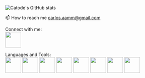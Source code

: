 ![Catode's GitHub stats](https://github-readme-stats.vercel.app/api?username=TyrUmbra&theme=dark&show_icons=true)

📫 How to reach me carlos.aamm@gmail.com

Connect with me:
<br/><a href="https://www.linkedin.com/in/carlosaamm/" target="_blank"> <img src="https://cdn-icons-png.flaticon.com/512/174/174857.png" width="50" height="50"/></a>

Languages and Tools:
<br/>
<img src="https://upload.wikimedia.org/wikipedia/commons/thumb/6/61/HTML5_logo_and_wordmark.svg/512px-HTML5_logo_and_wordmark.svg.png?20170517184425" width="50" height="50"/>
<img src="https://cdn.freebiesupply.com/logos/large/2x/css3-logo-png-transparent.png" width="50" height="50"/>
<img src="https://www.freepnglogos.com/uploads/javascript-png/javascript-logo-transparent-logo-javascript-images-3.png" width="50" height="50"/>
<img src="https://assets.stickpng.com/thumbs/62a74dd1223343fbc2207d00.png" width="50" height="50"/>
<img src="https://assets.stickpng.com/images/62c48bbdd884e8c372162223.png" width="50" height="50"/>
<img src="https://upload.wikimedia.org/wikipedia/commons/thumb/7/73/Ruby_logo.svg/1024px-Ruby_logo.svg.png" width="50" height="50"/>
<img src="https://git-scm.com/images/logos/downloads/Git-Icon-1788C.png" width="50" height="50"/>
<img src="https://assets.stickpng.com/images/584815fdcef1014c0b5e497a.png" width="50" height="50"/>


